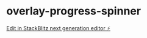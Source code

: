 # overlay-progress-spinner

[Edit in StackBlitz next generation editor ⚡️](https://stackblitz.com/~/github.com/ulebule/overlay-progress-spinner)